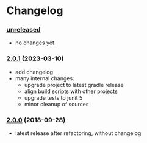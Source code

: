 # Changelog

### [unreleased]

* no changes yet

### [2.0.1] (2023-03-10)

* add changelog
* many internal changes:
    * upgrade project to latest gradle release
    * align build scripts with other projects
    * upgrade tests to junit 5
    * minor cleanup of sources

### [2.0.0] (2018-09-28)

* latest release after refactoring, without changelog

[unreleased]: https://github.com/bratkartoffel/beencode/compare/2.0.1..develop

[2.0.1]: https://github.com/bratkartoffel/beencode/compare/2.0.0...2.0.1

[2.0.0]: https://github.com/bratkartoffel/beencode/tree/2.0.0
